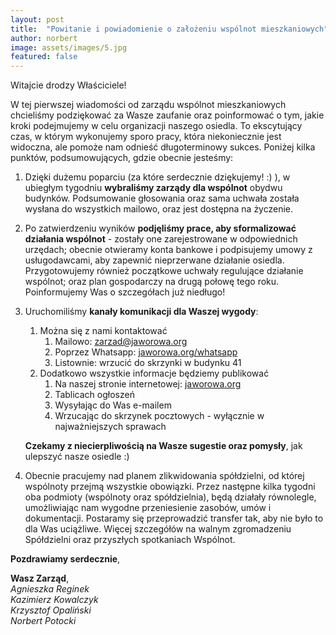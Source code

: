 ```yaml
---
layout: post
title:  "Powitanie i powiadomienie o założeniu wspólnot mieszkaniowych"
author: norbert
image: assets/images/5.jpg
featured: false
---
```

Witajcie drodzy Właściciele!

W tej pierwszej wiadomości od zarządu wspólnot mieszkaniowych chcieliśmy podziękować za Wasze zaufanie
oraz poinformować o tym, jakie kroki podejmujemy w celu organizacji naszego osiedla. To ekscytujący czas,
w którym wykonujemy sporo pracy, która niekoniecznie jest widoczna, ale pomoże nam odnieść długoterminowy sukces.
Poniżej kilka punktów, podsumowujących, gdzie obecnie jesteśmy:

1. Dzięki dużemu poparciu (za które serdecznie dziękujemy! :) ), w ubiegłym tygodniu **wybraliśmy zarządy dla wspólnot**
obydwu budynków. Podsumowanie głosowania oraz sama uchwała została wysłana do wszystkich mailowo, oraz jest dostępna
na życzenie.

2. Po zatwierdzeniu wyników **podjęliśmy prace, aby sformalizować działania wspólnot** - zostały one zarejestrowane w 
odpowiednich urzędach; obecnie otwieramy konta bankowe i podpisujemy umowy z usługodawcami, aby zapewnić nieprzerwane 
działanie osiedla. Przygotowujemy również początkowe uchwały regulujące działanie wspólnot; oraz plan gospodarczy na
drugą połowę tego roku. Poinformujemy Was o szczegółach już niedługo!

3. Uruchomiliśmy **kanały komunikacji dla Waszej wygody**:
    1. Można się z nami kontaktować
        1. Mailowo: [zarzad@jaworowa.org](mailto:zarzad@jaworowa.org)
        2. Poprzez Whatsapp: [jaworowa.org/whatsapp](https://jaworowa.org/whatsapp)
        3. Listownie: wrzucić do skrzynki w budynku 41
    2. Dodatkowo wszystkie informacje będziemy publikować
        1. Na naszej stronie internetowej: [jaworowa.org](https://jaworowa.org)
        2. Tablicach ogłoszeń
        3. Wysyłając do Was e-mailem
        4. Wrzucając do skrzynek pocztowych - wyłącznie w najważniejszych sprawach
  
    **Czekamy z niecierpliwością na Wasze sugestie oraz pomysły**, jak ulepszyć nasze osiedle :)

4. Obecnie pracujemy nad planem zlikwidowania spółdzielni, od której wspólnoty przejmą wszystkie obowiązki.
Przez następne kilka tygodni oba podmioty (wspólnoty oraz spółdzielnia), będą działały równolegle, umożliwiając
nam wygodne przeniesienie zasobów, umów i dokumentacji. Postaramy się przeprowadzić transfer tak, aby nie było
to dla Was uciążliwe. Więcej szczegółów na walnym zgromadzeniu Spółdzielni oraz przyszłych spotkaniach Wspólnot.

**Pozdrawiamy serdecznie**,

**Wasz Zarząd**,  
*Agnieszka Reginek*  
*Kazimierz Kowalczyk*  
*Krzysztof Opaliński*  
*Norbert Potocki*